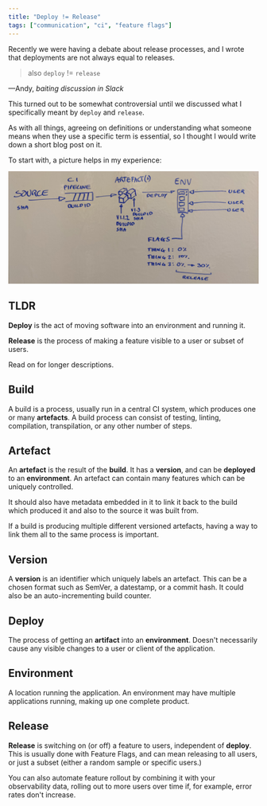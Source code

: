 ```yaml
---
title: "Deploy != Release"
tags: ["communication", "ci", "feature flags"]
---
```


Recently we were having a debate about release processes, and I wrote that deployments are not always equal to releases.

> also `deploy` != `release`
<figcaption>—Andy, <cite>baiting discussion in Slack</cite></figcaption>

This turned out to be somewhat controversial until we discussed what I specifically meant by `deploy` and `release`.

As with all things, agreeing on definitions or understanding what someone means when they use a specific term is essential, so I thought I would write down a short blog post on it.

To start with, a picture helps in my experience:

![definitons](/images/definitions.jpg)

## TLDR

**Deploy** is the act of moving software into an environment and running it.

**Release** is the process of making a feature visible to a user or subset of users.

Read on for longer descriptions.

## Build

A build is a process, usually run in a central CI system, which produces one or many **artefacts**.  A build process can consist of testing, linting, compilation, transpilation, or any other number of steps.

## Artefact

An **artefact** is the result of the **build**.  It has a **version**, and can be **deployed** to an **environment**.  An artefact can contain many features which can be uniquely controlled.

It should also have metadata embedded in it to link it back to the build which produced it and also to the source it was built from.

If a build is producing multiple different versioned artefacts, having a way to link them all to the same process is important.

## Version

A **version** is an identifier which uniquely labels an artefact.   This can be a chosen format such as SemVer, a datestamp, or a commit hash.  It could also be an auto-incrementing build counter.

## Deploy

The process of getting an **artifact** into an **environment**.  Doesn't necessarily cause any visible changes to a user or client of the application.

## Environment

A location running the application.  An environment may have multiple applications running, making up one complete product.

## Release

**Release** is switching on (or off) a feature to users, independent of **deploy**.  This is usually done with Feature Flags, and can mean releasing to all users, or just a subset (either a random sample or specific users.)

You can also automate feature rollout by combining it with your observability data, rolling out to more users over time if, for example, error rates don't increase.
